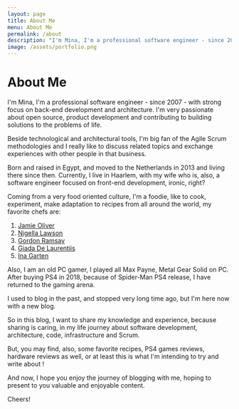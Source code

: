 ```yaml
---
layout: page
title: About Me
menu: About Me
permalink: /about
description: "I'm Mina, I'm a professional software engineer - since 2007 - with strong focus on back-end development and architecture. I'm very passionate about open source, product development and contributing to building solutions to the problems of life."
image: /assets/portfolio.png
---
```


<h1>About Me</h1>

<div class="about-me">
    <p>
        I'm Mina, I'm a professional software engineer - since 2007 - with strong focus on back-end development and architecture. I'm very passionate about open source, product development and contributing to building solutions to the problems of life.
    </p>
    <p>
        Beside technological and architectural tools, I'm big fan of the Agile Scrum methodologies and I really like to discuss related topics and exchange experiences with other people in that business.
    </p>
    <p>
        Born and raised in Egypt, and moved to the Netherlands in 2013 and living there since then. Currently, I live in Haarlem, with my wife who is, also, a software engineer focused on front-end development, ironic, right?
    </p>
    <p>
        Coming from a very food oriented culture, I'm a foodie, like to cook, experiment, make adaptation to recipes from all around the world, my favorite chefs are:
        <ol>
            <li><a href="http://jamieoliver.com/" alt="http://jamieoliver.com/">Jamie Oliver</a></li>
            <li><a href="http://nigella.com/" alt="http://nigella.com/">Nigella Lawson</a></li>
            <li><a href="https://www.gordonramsay.com/" alt="https://www.gordonramsay.com/">Gordon Ramsay</a></li>
            <li><a href="https://giadzy.com/" alt="https://giadzy.com/">Giada De Laurentiis</a></li>
            <li><a href="http://www.barefootcontessa.com/" alt="http://www.barefootcontessa.com/">Ina Garten</a></li>
        </ol>
    </p>
    <p>
         Also, I am an old PC gamer, I played all Max Payne, Metal Gear Solid on PC. After buying PS4 in 2018, because of Spider-Man PS4 release, I have returned to the gaming arena.
    </p>
    <p>
        I used to blog in the past, and stopped very long time ago, but I'm here now with a new blog.
    </p>
    <p>
        So in this blog, I want to share my knowledge and experience, because sharing is caring, in my life journey about software development, architecture, code, infrastructure and Scrum.
    </p>
    <p>
        But, you may find, also, some favorite recipes, PS4 games reviews, hardware reviews as well, or at least this is what I'm intending to try and write about !
    </p>
    <p>
        And now, I hope you enjoy the journey of blogging with me, hoping to present to you valuable and enjoyable content.
    </p>
    <p>Cheers!</p>
</div>
